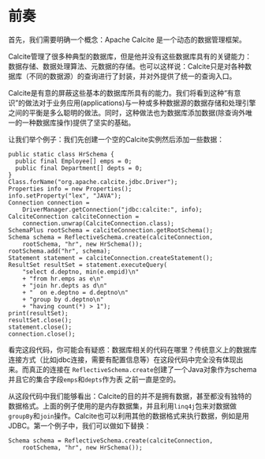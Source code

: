 # 前奏

首先，我们需要明确一个概念：Apache Calcite 是一个动态的数据管理框架。

Calcite管理了很多种典型的数据库，但是他并没有这些数据库具有的关键能力：数据存储、数据处理算法、元数据的存储。也可以这样说：Calcite只是对各种数据库（不同的数据源）的查询进行了封装，并对外提供了统一的查询入口。

Calcite是有意的屏蔽这些基本的数据库所具有的能力。我们将看到这种“有意识”的做法对于业务应用\(applications\)与一种或多种数据源的数据存储和处理引擎之间的平衡是多么聪明的做法。同时，这种做法也为数据库添加数据\(除查询外唯一的一种数据库操作\)提供了坚实的基础。

让我们举个例子：我们先创建一个空的Calcite实例然后添加一些数据：

```
public static class HrSchema {
  public final Employee[] emps = 0;
  public final Department[] depts = 0;
}
Class.forName("org.apache.calcite.jdbc.Driver");
Properties info = new Properties();
info.setProperty("lex", "JAVA");
Connection connection =
    DriverManager.getConnection("jdbc:calcite:", info);
CalciteConnection calciteConnection =
    connection.unwrap(CalciteConnection.class);
SchemaPlus rootSchema = calciteConnection.getRootSchema();
Schema schema = ReflectiveSchema.create(calciteConnection,
    rootSchema, "hr", new HrSchema());
rootSchema.add("hr", schema);
Statement statement = calciteConnection.createStatement();
ResultSet resultSet = statement.executeQuery(
    "select d.deptno, min(e.empid)\n"
    + "from hr.emps as e\n"
    + "join hr.depts as d\n"
    + "  on e.deptno = d.deptno\n"
    + "group by d.deptno\n"
    + "having count(*) > 1");
print(resultSet);
resultSet.close();
statement.close();
connection.close();
```

看完这段代码，你可能会有疑惑：数据库相关的代码在哪里？传统意义上的数据库连接方式（比如jdbc连接，需要有配置信息等）在这段代码中完全没有体现出来。而真正的连接在 `ReflectiveSchema.create`创建了一个Java对象作为schema并且它的集合字段`emps`和`depts`作为表 之前一直是空的。

从这段代码中我们能够看出：Calcite的目的并不是拥有数据，甚至都没有独特的数据格式。上面的例子使用的是内存数据集，并且利用`linq4j`包来对数据做`groupBy`和`join`操作。Calcite也可以利用其他的数据格式来执行数据，例如是用JDBC。第一个例子中，我们可以做如下替换：

```
Schema schema = ReflectiveSchema.create(calciteConnection,
    rootSchema, "hr", new HrSchema());
```



